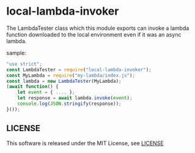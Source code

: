 local-lambda-invoker
====================

The LambdaTester class which this module exports can invoke a
lambda function downloaded to the local environment even if it
was an async lambda.

sample:

```javascript
"use strict";
const LambdaTester = require("local-lambda-invoker");
const MyLambda = require("my-lambda/index.js");
const lambda = new LambdaTester(MyLambda);
(await function() {
    let event = { .... };
    let response = await lambda.invoke(event);
    console.log(JSON.stringify(response));
}());
```

LICENSE
-------

This software is released under the MIT License, see [LICENSE](LICENSE)
